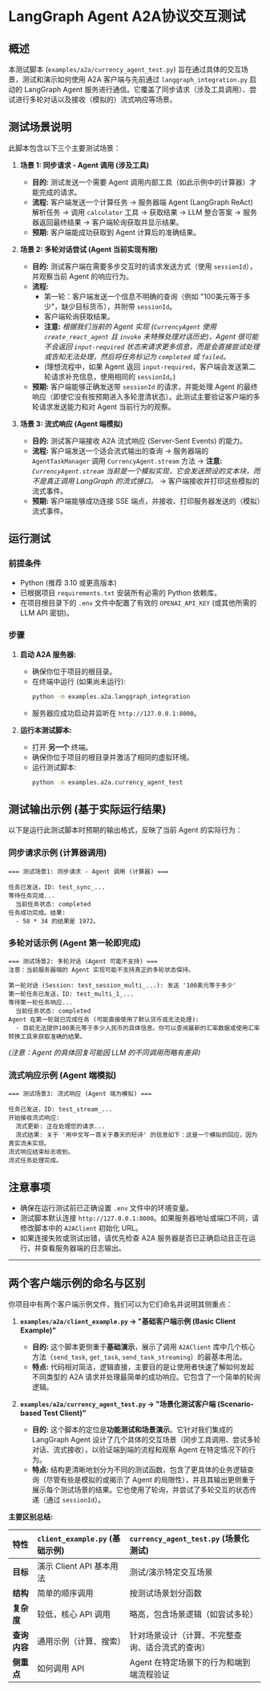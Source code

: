 # LangGraph Agent A2A协议交互测试

## 概述

本测试脚本 (`examples/a2a/currency_agent_test.py`) 旨在通过具体的交互场景，测试和演示如何使用 A2A 客户端与先前通过 `langgraph_integration.py` 启动的 LangGraph Agent 服务进行通信。它覆盖了同步请求（涉及工具调用）、尝试进行多轮对话以及接收（模拟的）流式响应等场景。

## 测试场景说明

此脚本包含以下三个主要测试场景：

1.  **场景 1: 同步请求 - Agent 调用 (涉及工具)**
    * **目的:** 测试发送一个需要 Agent 调用内部工具（如此示例中的计算器）才能完成的请求。
    * **流程:** 客户端发送一个计算任务 -> 服务器端 Agent (LangGraph ReAct) 解析任务 -> 调用 `calculator` 工具 -> 获取结果 -> LLM 整合答案 -> 服务器返回最终结果 -> 客户端轮询获取并显示结果。
    * **预期:** 客户端能成功获取到 Agent 计算后的准确结果。

2.  **场景 2: 多轮对话尝试 (Agent 当前实现有限)**
    * **目的:** 测试客户端在需要多步交互时的请求发送方式（使用 `sessionId`），并观察当前 Agent 的响应行为。
    * **流程:**
        * 第一轮：客户端发送一个信息不明确的查询（例如 "100美元等于多少"，缺少目标货币），并附带 `sessionId`。
        * 客户端轮询获取结果。
        * **注意:** *根据我们当前的 Agent 实现 (`CurrencyAgent` 使用 `create_react_agent` 且 `invoke` 未特殊处理对话历史)，Agent 很可能不会返回 `input-required` 状态来请求更多信息，而是会直接尝试处理或告知无法处理，然后将任务标记为 `completed` 或 `failed`。*
        * (理想流程中，如果 Agent 返回 `input-required`，客户端会发送第二轮请求补充信息，使用相同的 `sessionId`。)
    * **预期:** 客户端能够正确发送带 `sessionId` 的请求，并能处理 Agent 的最终响应（即使它没有按预期进入多轮澄清状态）。此测试主要验证客户端的多轮请求发送能力和对 Agent 当前行为的观察。

3.  **场景 3: 流式响应 (Agent 端模拟)**
    * **目的:** 测试客户端接收 A2A 流式响应 (Server-Sent Events) 的能力。
    * **流程:** 客户端发送一个适合流式输出的查询 -> 服务器端的 `AgentTaskManager` 调用 `CurrencyAgent.stream` 方法 -> **注意:** *`CurrencyAgent.stream` 当前是一个模拟实现，它会发送预设的文本块，而不是真正调用 LangGraph 的流式接口。* -> 客户端接收并打印这些模拟的流式事件。
    * **预期:** 客户端能够成功连接 SSE 端点，并接收、打印服务器发送的（模拟）流式事件。

## 运行测试

### 前提条件

* Python (推荐 3.10 或更高版本)
* 已根据项目 `requirements.txt` 安装所有必需的 Python 依赖库。
* 在项目根目录下的 `.env` 文件中配置了有效的 `OPENAI_API_KEY` (或其他所需的 LLM API 密钥)。

### 步骤

1.  **启动 A2A 服务器:**
    * 确保你位于项目的根目录。
    * 在终端中运行 (如果尚未运行):
        ```bash
        python -m examples.a2a.langgraph_integration
        ```
    * 服务器应成功启动并监听在 `http://127.0.0.1:8000`。

2.  **运行本测试脚本:**
    * 打开 **另一个** 终端。
    * 确保你位于项目的根目录并激活了相同的虚拟环境。
    * 运行测试脚本:
        ```bash
        python -m examples.a2a.currency_agent_test
        ```

## 测试输出示例 (基于实际运行结果)

以下是运行此测试脚本时预期的输出格式，反映了当前 Agent 的实际行为：

### 同步请求示例 (计算器调用)

```
=== 测试场景1: 同步请求 - Agent 调用 (计算器) ===

任务已发送，ID: test_sync_...
等待任务完成...
  当前任务状态: completed
任务成功完成。结果:
  - 58 * 34 的结果是 1972。
```

### 多轮对话示例 (Agent 第一轮即完成)

```
=== 测试场景2: 多轮对话 (Agent 可能不支持) ===
注意：当前服务器端的 Agent 实现可能不支持真正的多轮状态保持。

第一轮对话 (Session: test_session_multi_...): 发送 '100美元等于多少'
第一轮任务已发送，ID: test_multi_1_...
等待第一轮任务响应...
  当前任务状态: completed
Agent 在第一轮就已完成任务 (可能直接使用了默认货币或无法处理):
  - 目前无法提供100美元等于多少人民币的具体信息。你可以查阅最新的汇率数据或使用汇率转换工具来获取准确的结果。
```
*(注意：Agent 的具体回复可能因 LLM 的不同调用而略有差异)*

### 流式响应示例 (Agent 端模拟)

```
=== 测试场景3: 流式响应 (Agent 端为模拟) ===

任务已发送，ID: test_stream_...
开始接收流式响应:
  流式更新: 正在处理您的请求...
  流式结果: 关于 '用中文写一首关于春天的短诗' 的信息如下：这是一个模拟的回应，因为真实流未实现。
流式响应结束标志收到。
流式任务处理完成。
```

## 注意事项

* 确保在运行测试前已正确设置 `.env` 文件中的环境变量。
* 测试脚本默认连接 `http://127.0.0.1:8000`。如果服务器地址或端口不同，请修改脚本中的 `A2AClient` 初始化 URL。
* 如果连接失败或测试出错，请优先检查 A2A 服务器是否已正确启动且正在运行，并查看服务器端的日志输出。

---

## 两个客户端示例的命名与区别

你项目中有两个客户端示例文件，我们可以为它们命名并说明其侧重点：

1.  **`examples/a2a/client_example.py` -> "基础客户端示例 (Basic Client Example)"**
    * **目的:** 这个脚本更侧重于**基础演示**，展示了调用 `A2AClient` 库中几个核心方法（`send_task`, `get_task`, `send_task_streaming`）的最基本用法。
    * **特点:** 代码相对简洁，逻辑直接，主要目的是让使用者快速了解如何发起不同类型的 A2A 请求并处理最简单的成功响应。它包含了一个简单的轮询逻辑。

2.  **`examples/a2a/currency_agent_test.py` -> "场景化测试客户端 (Scenario-based Test Client)"**
    * **目的:** 这个脚本的定位是**功能测试和场景演示**。它针对我们集成的 LangGraph Agent 设计了几个具体的交互场景（同步工具调用、尝试多轮对话、流式接收），以验证端到端的流程和观察 Agent 在特定情况下的行为。
    * **特点:** 结构更清晰地划分为不同的测试函数，包含了更具体的业务逻辑查询（尽管有些是模拟的或揭示了 Agent 的局限性），并且其输出更侧重于展示每个测试场景的结果。它也使用了轮询，并尝试了多轮交互的状态传递（通过 `sessionId`）。

**主要区别总结:**

| 特性         | `client_example.py` (基础示例)                 | `currency_agent_test.py` (场景化测试)                 |
| :----------- | :--------------------------------------------- | :---------------------------------------------------- |
| **目标** | 演示 Client API 基本用法                       | 测试/演示特定交互场景                                 |
| **结构** | 简单的顺序调用                                 | 按测试场景划分函数                                    |
| **复杂度** | 较低，核心 API 调用                            | 略高，包含场景逻辑（如尝试多轮）                      |
| **查询内容** | 通用示例（计算、搜索）                         | 针对场景设计（计算、不完整查询、适合流式的查询）        |
| **侧重点** | 如何调用 API                                   | Agent 在特定场景下的行为和端到端流程验证              |
